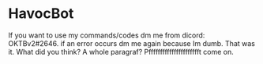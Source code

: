 # HavocBot
If you want to use my commands/codes dm me from dicord: OKTBv2#2646.
if an error occurs dm me again because Im dumb.
That was it.
What did you think?
A whole paragraf?
Pfffffffffffffffffffffft come on.
